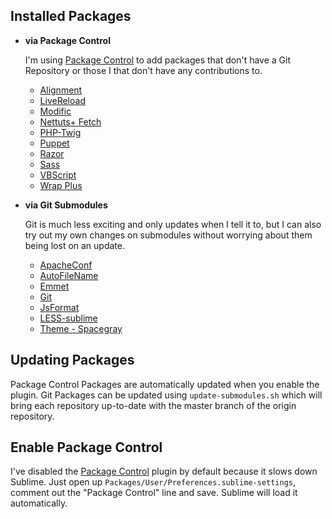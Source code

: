 ## Installed Packages

-	**via Package Control**

	I'm using [Package Control][] to add packages that don't have a Git 
	Repository or those I that don't have any contributions to.

	-	[Alignment][]
	-	[LiveReload][]
	-	[Modific][]
	-	[Nettuts+ Fetch][]
	-	[PHP-Twig][]
	-	[Puppet][]
	-	[Razor][]
	-	[Sass][]
	-	[VBScript][]
	-	[Wrap Plus][]

-	**via Git Submodules**

	Git is much less exciting and only updates when I tell it to, but I can 
	also try out my own changes on submodules without worrying about them 
	being lost on an update.

	-	[ApacheConf](https://github.com/colinta/ApacheConf.tmLanguage)
	-	[AutoFileName](https://github.com/BoundInCode/AutoFileName)
	-	[Emmet](https://github.com/sergeche/emmet-sublime)
	-	[Git](https://github.com/kemayo/sublime-text-2-git)
	-	[JsFormat](https://github.com/jdc0589/JsFormat)
	-	[LESS-sublime](https://github.com/danro/LESS-sublime)
	-	[Theme - Spacegray](https://github.com/kkga/spacegray)

## Updating Packages

Package Control Packages are automatically updated when you enable the plugin. 
Git Packages can be updated using `update-submodules.sh` which will bring each 
repository up-to-date with the master branch of the origin repository.

## Enable Package Control

I've disabled the [Package Control] plugin by default because it slows down 
Sublime. Just open up `Packages/User/Preferences.sublime-settings`, comment 
out the "Package Control" line and save. Sublime will load it automatically.

  [Alignment]: https://wbond.net/sublime_packages/alignment
  [LiveReload]: https://sublime.wbond.net/packages/LiveReload
  [Modific]: https://sublime.wbond.net/packages/Modific
  [Nettuts+ Fetch]: http://net.tutsplus.com/articles/news/introducing-nettuts-fetch/
  [Package Control]: https://wbond.net/sublime_packages/package_control
  [PHP-Twig]: https://sublime.wbond.net/packages/PHP-Twig
  [Puppet]: https://sublime.wbond.net/packages/Puppet
  [Razor]: https://sublime.wbond.net/packages/Razor
  [Sass]: https://sublime.wbond.net/packages/Sass
  [VBScript]: https://sublime.wbond.net/packages/VBScript
  [Wrap Plus]: https://sublime.wbond.net/packages/Wrap%20Plus
